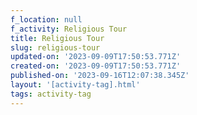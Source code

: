 ```yaml
---
f_location: null
f_activity: Religious Tour
title: Religious Tour
slug: religious-tour
updated-on: '2023-09-09T17:50:53.771Z'
created-on: '2023-09-09T17:50:53.771Z'
published-on: '2023-09-16T12:07:38.345Z'
layout: '[activity-tag].html'
tags: activity-tag
---
```



